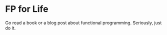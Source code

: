 # FP for Life

Go read a book or a blog post about functional programming. Seriously, just do it.



